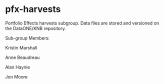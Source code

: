 # pfx-harvests
Portfolio Effects harvests subgroup.
Data files are stored and versioned on the DataONE/KNB repository.

Sub-group Members: 

Kristin Marshall

Anne Beaudreau

Alan Haynie

Jon Moore